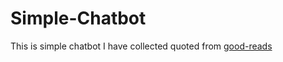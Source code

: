 # Simple-Chatbot
This is simple chatbot
I have collected quoted from [good-reads](https://www.goodreads.com/)
 

